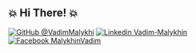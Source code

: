 ## 💥 Hi There! 💥

[![GitHub @VadimMalykhi](https://img.shields.io/badge/-Follow%20Me-000?logo=github&logoColor=fff&style=for-the-badge)](https://github.com/VadimMalykhin) [![Linkedin Vadim-Malykhin](https://img.shields.io/badge/-Follow%20Me-000?logo=linkedin&logoColor=fff&style=for-the-badge)](https://www.linkedin.com/in/vadim-malykhin) [![Facebook MalykhinVadim](https://img.shields.io/badge/-Follow%20Me-000?logo=facebook&logoColor=fff&style=for-the-badge)](https://www.facebook.com/MalykhinVadim)



